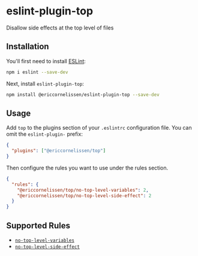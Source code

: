 # eslint-plugin-top

Disallow side effects at the top level of files

## Installation

You'll first need to install [ESLint](https://eslint.org/):

```sh
npm i eslint --save-dev
```

Next, install `eslint-plugin-top`:

```sh
npm install @ericcornelissen/eslint-plugin-top --save-dev
```

## Usage

Add `top` to the plugins section of your `.eslintrc` configuration file. You can omit the `eslint-plugin-` prefix:

```json
{
  "plugins": ["@ericcornelissen/top"]
}
```

Then configure the rules you want to use under the rules section.

```json
{
  "rules": {
    "@ericcornelissen/top/no-top-level-variables": 2,
    "@ericcornelissen/top/no-top-level-side-effect": 2
  }
}
```

## Supported Rules

- [`no-top-level-variables`](./docs/rules/no-top-level-variables.md)
- [`no-top-level-side-effect`](./docs/rules/no-top-level-side-effect.md)
